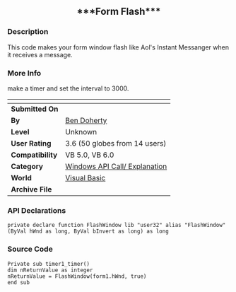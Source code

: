 ﻿<div align="center">

## \*\*\*Form Flash\*\*\*


</div>

### Description

This code makes your form window flash like Aol's Instant Messanger when it receives a message.
 
### More Info
 
make a timer and set the interval to 3000.


<span>             |<span>
---                |---
**Submitted On**   |
**By**             |[Ben Doherty](https://github.com/Planet-Source-Code/PSCIndex/blob/master/ByAuthor/ben-doherty.md)
**Level**          |Unknown
**User Rating**    |3.6 (50 globes from 14 users)
**Compatibility**  |VB 5\.0, VB 6\.0
**Category**       |[Windows API Call/ Explanation](https://github.com/Planet-Source-Code/PSCIndex/blob/master/ByCategory/windows-api-call-explanation__1-39.md)
**World**          |[Visual Basic](https://github.com/Planet-Source-Code/PSCIndex/blob/master/ByWorld/visual-basic.md)
**Archive File**   |[](https://github.com/Planet-Source-Code/ben-doherty-form-flash__1-2090/archive/master.zip)

### API Declarations

```
private declare function FlashWindow lib "user32" alias "FlashWindow" (ByVal hWnd as long, ByVal bInvert as long) as long
```


### Source Code

```
Private sub timer1_timer()
dim nReturnValue as integer
nReturnValue = FlashWindow(form1.hWnd, true)
end sub
```

